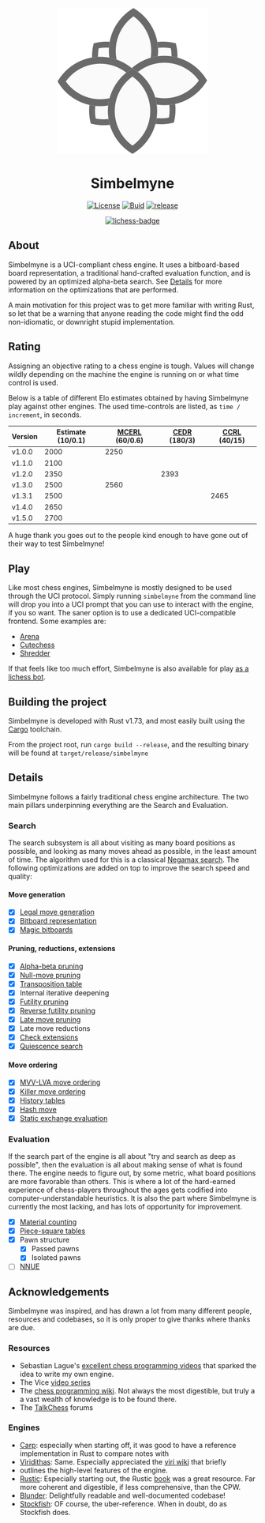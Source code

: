 <div align="center">
  <img src="./assets/simbelmyne_logo.svg" />
</div>

# <div align="center">Simbelmyne</div>

<div align="center">

[![License][license-badge]][license-link]
[![Buid][build-badge]][build-link]
[![release][release-badge]][release-link]

[![lichess-badge]][lichess-link]

</div>

## About
Simbelmyne is a UCI-compliant chess engine. It uses a bitboard-based board
representation, a traditional hand-crafted evaluation function, and is powered
by an optimized alpha-beta search. See [Details](#Details) for more information
on the optimizations that are performed.

A main motivation for this project was to get more familiar with writing Rust,
so let that be a warning that anyone reading the code might find the odd
non-idiomatic, or downright stupid implementation. 

## Rating
Assigning an objective rating to a chess engine is tough. Values will change wildly depending on the machine the engine is running on or what time control is used.

Below is a table of different Elo estimates obtained by having Simbelmyne play against other engines. The used time-controls are listed, as `time / increment`, in seconds.

| Version | Estimate (10/0.1) | [MCERL](https://www.chessengeria.eu/mcerl) (60/0.6) | [CEDR](https://chessengines.blogspot.com/p/rating-jcer.html) (180/3) | [CCRL](https://computerchess.org.uk/ccrl/4040/) (40/15)
|---------|----------|-------------|-----------|-----------|
| v1.0.0  | 2000     | 2250        |           |           |
| v1.1.0  | 2100     |             |           |           |
| v1.2.0  | 2350     |             | 2393      |           |
| v1.3.0  | 2500     | 2560        |           |           |
| v1.3.1  | 2500     |             |           | 2465      |
| v1.4.0  | 2650     |             |           |           |
| v1.5.0  | 2700     |             |           |           |

A huge thank you goes out to the people kind enough to have gone out of their way to test Simbelmyne!

## Play
Like most chess engines, Simbelmyne is mostly designed to be used through the
UCI protocol. Simply running `simbelmyne` from the command line will drop you
into a UCI prompt that you can use to interact with the engine, if you so want.
The saner option is to use a dedicated UCI-compatible frontend. Some examples
are:
- [Arena][arena]
- [Cutechess][cutechess]
- [Shredder][shredder]

If that feels like too much effort, Simbelmyne is also available for play [as a 
lichess bot][lichess-link].

## Building the project
Simbelmyne is developed with Rust v1.73, and most easily built using the
[Cargo][cargo] toolchain.

From the project root, run `cargo build --release`, and the resulting binary 
will be found at `target/release/simbelmyne`

## Details
Simbelmyne follows a fairly traditional chess engine architecture. The two main
pillars underpinning everything are the Search and Evaluation. 

### Search
The search subsystem is all about visiting as many board positions as possible,
and looking as many moves ahead as possible, in the least amount of time. The
algorithm used for this is a classical [Negamax search][negamax]. The following
optimizations are added on top to improve the search speed and quality:

#### Move generation
- [x] [Legal move generation][legal-moves]
- [x] [Bitboard representation][bitboards]
- [x] [Magic bitboards][magic-bitboards]

#### Pruning, reductions, extensions
- [x] [Alpha-beta pruning][alpha-beta]
- [x] [Null-move pruning][null-move]
- [x] [Transposition table][transposition-table]
- [x] Internal iterative deepening
- [x] [Futility pruning][futility-pruning]
- [x] [Reverse futility pruning][reverse-futility-pruning]
- [x] [Late move pruning][late-move-pruning]
- [x] Late move reductions
- [x] [Check extensions][check-extensions]
- [x] [Quiescence search][quiescence-search]

#### Move ordering
- [x] [MVV-LVA move ordering][mvv-lva]
- [x] [Killer move ordering][killer-move]
- [x] [History tables][history-tables]
- [x] [Hash move][tt-move]
- [x] [Static exchange evaluation][see]

### Evaluation
If the search part of the engine is all about "try and search as deep as
possible", then the evaluation is all about making sense of what is found there.
The engine needs to figure out, by some metric, what board positions are more 
favorable than others. This is where a lot of the hard-earned experience of 
chess-players throughout the ages gets codified into computer-understandable 
heuristics. It is also the part where Simbelmyne is currently the most lacking,
and has lots of opportunity for improvement.

- [x] [Material counting][material-counting]
- [x] [Piece-square tables][pst]
- [x] Pawn structure
  - [x] Passed pawns
  - [x] Isolated pawns
- [ ] [NNUE][nnue]

## Acknowledgements
Simbelmyne was inspired, and has drawn a lot from many different people,
resources and codebases, so it is only proper to give thanks where thanks are
due.

### Resources
- Sebastian Lague's [excellent chess programming videos][lague] that sparked the idea to 
  write my own engine.
- The Vice [video series][vice]
- The [chess programming wiki][cpw]. Not always the most digestible, but truly a a
  vast wealth of knowledge is to be found there.
- The [TalkChess][talk-chess] forums

### Engines
- [Carp][carp]: especially when starting off, it was good to have a reference
  implementation in Rust to compare notes with
- [Viridithas][viri]: Same. Especially appreciated the [viri wiki][viri-wiki] that briefly
- outlines the high-level features of the engine.
- [Rustic][rustic]: Especially starting out, the Rustic [book][rustic-book] was 
  a great resource. Far more coherent and digestible, if less comprehensive,
  than the CPW.
- [Blunder][blunder]: Delightfully readable and well-documented codebase!
- [Stockfish][stockfish]: OF course, the uber-reference. When in doubt, do as
  Stockfish does.

[license-badge]: https://img.shields.io/github/license/sroelants/simbelmyne?style=for-the-badge&color=blue
[license-link]: https://github.com/sroelants/simbelmyne/blob/main/LICENSE

[build-badge]: https://img.shields.io/github/actions/workflow/status/sroelants/simbelmyne/tests.yml?style=for-the-badge
[build-link]: https://github.com/sroelants/simbelmyne/actions/workflows/tests.yml

[release-badge]: https://img.shields.io/github/v/release/sroelants/simbelmyne?style=for-the-badge&color=violet
[release-link]: https://github.com/sroelants/simbelmyne/releases/latest

[lichess-badge]:https://img.shields.io/badge/Play-v1.4.0-yellow?logo=lichess&style=for-the-badge
[lichess-link]: https://lichess.org/@/simbelmyne-bot
[arena]: http://www.playwitharena.de
[cutechess]: https://cutechess.com
[shredder]: https://www.shredderchess.com

[cargo]: https://doc.rust-lang.org/cargo

[negamax]: https://en.wikipedial.com/wiki/Negamax
[legal-moves]: https://www.chessprogramming.org/Move_Generation#Legal
[bitboards]: https://www.chessprogramming.org/Bitboards
[magic-bitboards]: https://www.chessprogramming.org/Magic_Bitboards
[alpha-beta]: https://www.chessprogramming.org/Alpha-Beta
[null-move]: https://www.chessprogramming.org/Null_Move_Pruning
[futility-pruning]: https://www.chessprogramming.org/Futility_Pruning
[reverse-futility-pruning]: https://www.chessprogramming.org/Reverse_Futility_Pruning
[late-move-pruning]: https://www.chessprogramming.org/Futility_Pruning#MoveCountBasedPruning
[transposition-table]: https://www.chessprogramming.org/Transposition_Table
[check-extensions]: https://www.chessprogramming.org/Check_extensions
[quiescence-search]: https://www.chessprogramming.org/Quiescence_Search
[mvv-lva]: https://www.chessprogramming.org/MVV-LVA
[killer-move]: https://www.chessprogramming.org/Killer_Heuristic
[history-tables]: https://www.chessprogramming.org/History_Heuristic
[tt-move]: https://www.chessprogramming.org/Hash_Move
[see]: https://www.chessprogramming.org/Static_Exchange_Evaluation
[material-counting]: https://www.chessprogramming.org/Material
[pst]: https://www.chessprogramming.org/Piece-Square_Tables
[nnue]: https://www.chessprogramming.org/Neural_Networks#NNUE

[lague]: https://www.youtube.com/watch?v=U4ogK0MIzqk
[vice]: https://www.youtube.com/watch?v=bGAfaepBco4&list=PLZ1QII7yudbc-Ky058TEaOstZHVbT-2hg
[cpw]: https://www.chessprogramming.org/Main_Page
[talk-chess]: https://talkchess.com/forum3/viewforum.php?f=7&sid=ffef1434f6a9dcb18141af3148d4b1ea
[carp]: https://github.com/dede1751/carp
[viri]: https://github.com/cosmobobak/viridithas
[viri-wiki]: https://github.com/cosmobobak/viridithas/blob/master/wiki.md
[rustic]: https://github.com/mvanthoor/rustic
[rustic-book]: https://rustic-chess.org/
[blunder]: https://github.com/algerbrex/blunder/
[stockfish]: https://stockfishchess.org/
